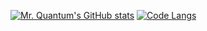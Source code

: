 [![Mr. Quantum's GitHub stats](https://github-readme-stats.vercel.app/api?username=mrquantumoff&show_icons=true&theme=dark)](https://github.com/mrquantumoff/github-readme-stats)
[![Code Langs](https://github-readme-stats.vercel.app/api/wakatime?username=mrquantumoff&theme=dark)](https://github.com/mrquantumoff/github-readme-stats)
